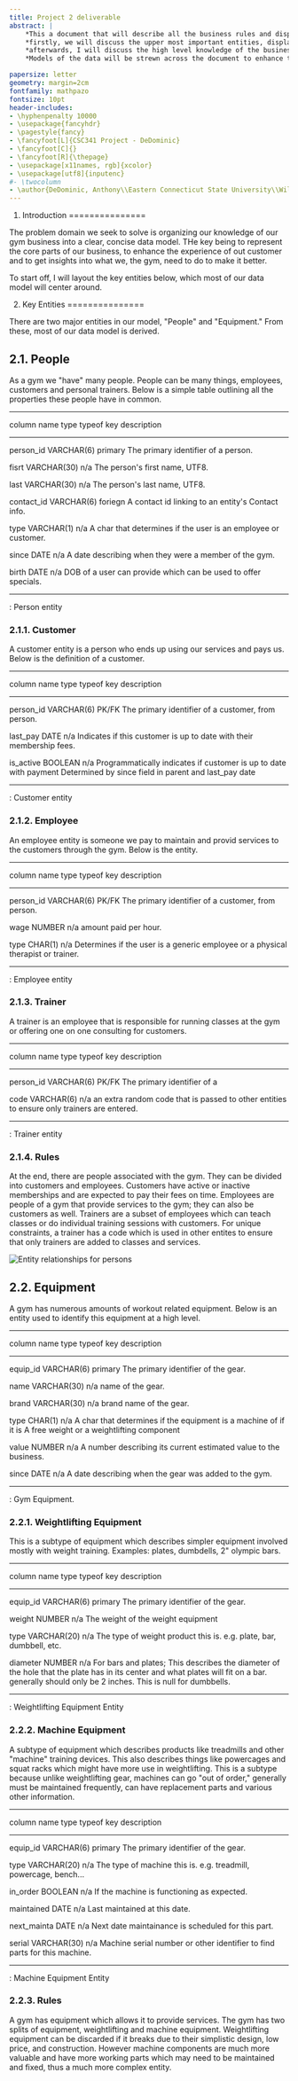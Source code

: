 ```yaml
---
title: Project 2 deliverable
abstract: |
    *This a document that will describe all the business rules and display definitions for each of the entities identified in our business, a gym.*
    *firstly, we will discuss the upper most important entities, display tables about them and talk about their sub classes and how they enhance the data model as a whole.*
    *afterwards, I will discuss the high level knowledge of the business and how these entites came about.*
    *Models of the data will be strewn across the document to enhance the understanding.*

papersize: letter
geometry: margin=2cm
fontfamily: mathpazo
fontsize: 10pt
header-includes:
- \hyphenpenalty 10000
- \usepackage{fancyhdr}
- \pagestyle{fancy}
- \fancyfoot[L]{CSC341 Project - DeDominic}
- \fancyfoot[C]{}
- \fancyfoot[R]{\thepage}
- \usepackage[x11names, rgb]{xcolor}
- \usepackage[utf8]{inputenc}
#- \twocolumn
- \author{DeDominic, Anthony\\Eastern Connecticut State University\\Willimantic, USA\\dedominica@my.easternct.edu}
---
```


1. Introduction
===============

The problem domain we seek to solve is organizing our knowledge of our gym business into a clear, concise data model.
THe key being to represent the core parts of our business, to enhance the experience of out customer and to get insights into what we, the gym, need to do to make it better.

To start off, I will layout the key entities below, which most of our data model will center around.

2. Key Entities
===============

There are two major entities in our model, "People" and "Equipment."
From these, most of our data model is derived.

2.1. People
-----------

As a gym we "have" many people.
People can be many things, employees, customers and personal trainers.
Below is a simple table outlining all the properties these people have in common.

----------- ----------- ---------- -----------------------------------
column name type        typeof key description
----------- ----------- ---------- -----------------------------------
person_id   VARCHAR(6)  primary    The primary identifier of a person.

fisrt       VARCHAR(30) n/a        The person's first name, UTF8.

last        VARCHAR(30) n/a        The person's last name, UTF8.

contact_id  VARCHAR(6)  foriegn    A contact id linking to an entity's
                                   Contact info.

type        VARCHAR(1)  n/a        A char that determines if the user
                                   is an employee or customer.

since       DATE        n/a        A date describing when they were a
                                   member of the gym. 

birth       DATE        n/a        DOB of a user can provide which
                                   can be used to offer specials.
----------- ----------- ---------- -----------------------------------

: Person entity

### 2.1.1. Customer

A customer entity is a person who ends up using our services and pays us.
Below is the definition of a customer.

----------- ----------- ---------- -----------------------------------
column name type        typeof key description
----------- ----------- ---------- -----------------------------------
person_id   VARCHAR(6)  PK/FK      The primary identifier of a
                                   customer, from person.

last_pay    DATE        n/a        Indicates if this customer is up to
                                   date with their membership fees.

is_active   BOOLEAN     n/a        Programmatically indicates if 
                                   customer is up to date with payment
                                   Determined by since field in parent
                                   and last_pay date
----------- ----------- ---------- -----------------------------------

: Customer entity

### 2.1.2. Employee

An employee entity is someone we pay to maintain and provid services to the customers through the gym.
Below is the entity.

----------- ----------- ---------- -----------------------------------
column name type        typeof key description
----------- ----------- ---------- -----------------------------------
person_id   VARCHAR(6)  PK/FK      The primary identifier of a
                                   customer, from person.

wage        NUMBER      n/a        amount paid per hour.

type        CHAR(1)     n/a        Determines if the user is a
                                   generic employee or a physical 
                                   therapist or trainer.
----------- ----------- ---------- -----------------------------------

: Employee entity

### 2.1.3. Trainer

A trainer is an employee that is responsible for running classes at the gym or offering one on one consulting for customers.

----------- ----------- ---------- -----------------------------------
column name type        typeof key description
----------- ----------- ---------- -----------------------------------
person_id   VARCHAR(6)  PK/FK      The primary identifier of a

code        VARCHAR(6)  n/a        an extra random code that is passed
                                   to other entities to ensure only
                                   trainers are entered.
----------- ----------- ---------- -----------------------------------

: Trainer entity

### 2.1.4. Rules

At the end, there are people associated with the gym.
They can be divided into customers and employees.
Customers have active or inactive memberships and are expected to pay their fees on time.
Employees are people of a gym that provide services to the gym; they can also be customers as well.
Trainers are a subset of employees which can teach classes or do individual training sessions with customers.
For unique constraints, a trainer has a code which is used in other entites to ensure that only trainers are added to classes and services.

![Entity relationships for persons](./figures/person.png)

2.2. Equipment
--------------

A gym has numerous amounts of workout related equipment.
Below is an entity used to identify this equipment at a high level.

----------- ----------- ---------- -----------------------------------
column name type        typeof key description
----------- ----------- ---------- -----------------------------------
equip_id    VARCHAR(6)  primary    The primary identifier of the gear.

name        VARCHAR(30) n/a        name of the gear.

brand       VARCHAR(30) n/a        brand name of the gear.

type        CHAR(1)     n/a        A char that determines if the 
                                   equipment is a machine of if it is
                                   A free weight or a weightlifting
                                   component

value       NUMBER      n/a        A number describing its current
                                   estimated value to the business.

since       DATE        n/a        A date describing when the gear
                                   was added to the gym.
----------- ----------- ---------- -----------------------------------

: Gym Equipment.

### 2.2.1. Weightlifting Equipment

This is a subtype of equipment which describes simpler equipment involved mostly with weight training.
Examples: plates, dumbdells, 2" olympic bars.

----------- ----------- ---------- -----------------------------------
column name type        typeof key description
----------- ----------- ---------- -----------------------------------
equip_id    VARCHAR(6)  primary    The primary identifier of the gear.

weight      NUMBER      n/a        The weight of the weight equipment

type        VARCHAR(20) n/a        The type of weight product this is.
                                   e.g. plate, bar, dumbbell, etc.

diameter    NUMBER      n/a        For bars and plates; This describes
                                   the diameter of the hole that the
                                   plate has in its center and what
                                   plates will fit on a bar. generally
                                   should only be 2 inches. This is 
                                   null for dumbbells.
----------- ----------- ---------- -----------------------------------

: Weightlifting Equipment Entity

### 2.2.2. Machine Equipment

A subtype of equipment which describes products like treadmills and other "machine" training devices.
This also describes things like powercages and squat racks which might have more use in weightlifting.
This is a subtype because unlike weightlifting gear, machines can go "out of order," generally must be maintained frequently, can have replacement parts and various other information.

----------- ----------- ---------- -----------------------------------
column name type        typeof key description
----------- ----------- ---------- -----------------------------------
equip_id    VARCHAR(6)  primary    The primary identifier of the gear.

type        VARCHAR(20) n/a        The type of machine this is.
                                   e.g. treadmill, powercage, bench...

in_order    BOOLEAN     n/a        If the machine is functioning as
                                   expected.

maintained  DATE        n/a        Last maintained at this date.

next_mainta DATE        n/a        Next date maintainance is scheduled
                                   for this part.

serial      VARCHAR(30) n/a        Machine serial number or other 
                                   identifier to find parts for this
                                   machine.
----------- ----------- ---------- -----------------------------------

: Machine Equipment Entity

### 2.2.3. Rules

A gym has equipment which allows it to provide services.
The gym has two splits of equipment, weightlifting and machine equipment.
Weightlifting equipment can be discarded if it breaks due to their simplistic design, low price, and construction.
However machine components are much more valuable and have more working parts which may need to be maintained and fixed, thus a much more complex entity.
